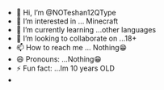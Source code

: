 - 👋 Hi, I’m @NOTeshan12QType
- 👀 I’m interested in ... Minecraft 
- 🌱 I’m currently learning ...other languages 
- 💞️ I’m looking to collaborate on ...18+
- 📫 How to reach me ... Nothing😁
- 😄 Pronouns: ...Nothing😁
- ⚡ Fun fact: ...Im 10 years OLD
- 

<!---
NOTeshan12QType/NOTeshan12QType is a ✨ special ✨ repository because its `README.md` (this file) appears on your GitHub profile.
You can click the Preview link to take a look at your changes.
--->
